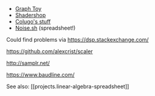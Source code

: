 
- [Graph Toy](http://memorystomp.com/graphtoy/)
- [Shadershop](http://tobyschachman.com/Shadershop/)
- [Colugo's stuff](https://twitter.com/ColugoMusic/status/1292206306091307011?s=19)
- [Noise.sh](https://noise.sh/) (spreadsheet!)

Could find problems via https://dsp.stackexchange.com/

https://github.com/alexcrist/scaler

http://samplr.net/

https://www.baudline.com/

See also: [[projects.linear-algebra-spreadsheet]]
